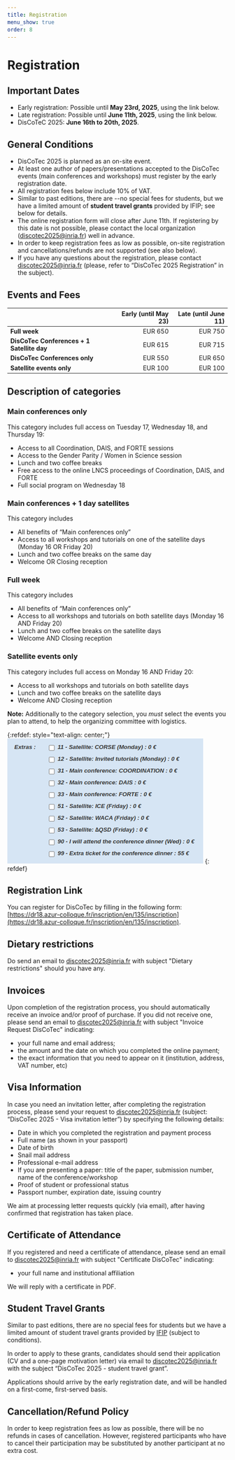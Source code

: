 ```yaml
---
title: Registration
menu_show: true
order: 8
---
```


# Registration

## Important Dates
* Early registration: Possible until **May 23rd, 2025**, using the link below. 
* Late registration: Possible until **June 11th, 2025**, using the link below. 
* DisCoTeC 2025: **June 16th to 20th, 2025**.

## General Conditions 
* DisCoTec 2025 is planned as an on-site event.
* At least one author of papers/presentations accepted to the DisCoTec events (main conferences and workshops) must register by the early registration date.
* All registration fees below include 10% of VAT.
* Similar to past editions, there are --no special fees for students, but we have a limited amount of **student travel grants** provided by IFIP; see below for details.
* The online registration form will close after June 11th. If registering by this date is not possible, please contact the local organization (<discotec2025@inria.fr>) well in advance.
* In order to keep registration fees as low as possible, on-site registration and cancellations/refunds are not supported (see also below). 
* If you have any questions about the registration, please contact <discotec2025@inria.fr> (please, refer to “DisCoTec 2025 Registration” in the subject).

## Events and Fees

|   | Early (until May 23) | Late (until June 11) |
| - | -: | -: |
| **Full week** | EUR 650 | EUR 750 |
| **DisCoTec Conferences + 1 Satellite day** | EUR 615 | EUR 715 |
| **DisCoTec Conferences only** | EUR 550 | EUR 650 |
| **Satellite events only** | EUR 100 | EUR 100 |

## Description of categories
### Main conferences only
This category includes full access on Tuesday 17, Wednesday 18, and Thursday 19:
* Access to all Coordination, DAIS, and FORTE sessions 
* Access to the Gender Parity / Women in Science session
* Lunch and two coffee breaks
* Free access to the online LNCS proceedings of Coordination, DAIS, and FORTE
* Full social program on Wednesday 18

### Main conferences + 1 day satellites
This category includes
* All benefits of “Main conferences only” 
* Access to all workshops and tutorials on one of the satellite days (Monday 16 OR Friday 20)
* Lunch and two coffee breaks on the same day
* Welcome OR Closing reception

### Full week
This category includes 
* All benefits of “Main conferences only”
* Access to all workshops and tutorials on both satellite days (Monday 16 AND Friday 20)
* Lunch and two coffee breaks on the satellite days
* Welcome AND Closing reception

### Satellite events only
This category includes full access on Monday 16 AND Friday 20:
* Access to all workshops and tutorials on both satellite days
* Lunch and two coffee breaks on the satellite days
* Welcome AND Closing reception

**Note:** Additionally to the category selection, you *must* select the events you plan to attend, to help the organizing committee with logistics.

{:refdef: style="text-align: center;"}
![Extras list](./registration_extras.png)
{: refdef}

## Registration Link

You can register for DisCoTec by filling in the following form: [https://dr18.azur-colloque.fr/inscription/en/135/inscription](https://dr18.azur-colloque.fr/inscription/en/135/inscription).

<!-- The deadline for registration has passed. Registering online is no longer possible. -->

## Dietary restrictions
Do send an email to <discotec2025@inria.fr> with subject "Dietary restrictions" should you have any.

## Invoices
Upon completion of the registration process, you should automatically receive an invoice and/or proof of purchase. If you did not receive one, please send an email to <discotec2025@inria.fr> with subject "Invoice Request DisCoTec" indicating:
- your full name and email address; 
- the amount and the date on which you completed the online payment; 
- the exact information that you need to appear on it (institution, address, VAT number, etc)

## Visa Information

In case you need an invitation letter, after completing the registration process, please send your request to <discotec2025@inria.fr> (subject: “DisCoTec 2025 - Visa invitation letter”) by specifying the following details:

* Date in which you completed the registration and payment process
* Full name (as shown in your passport)
* Date of birth
* Snail mail address
* Professional e-mail address
* If you are presenting a paper: title of the paper, submission number, name of the conference/workshop
* Proof of student or professional status
* Passport number, expiration date, issuing country

We aim at processing letter requests quickly (via email), after having confirmed that registration has taken place. 

## Certificate of Attendance
If you registered and need a certificate of attendance, please send an email to <discotec2025@inria.fr> with subject "Certificate DisCoTec" indicating:
- your full name and institutional affiliation

We will reply with a certificate in PDF.

## Student Travel Grants 
Similar to past editions, there are no special fees for students but we have a limited amount of student travel grants provided by [IFIP](https://www.ifip.org) (subject to conditions). 

In order to apply to these grants, candidates should send their application (CV and a one-page motivation letter) via email to <discotec2025@inria.fr> with the subject “DisCoTec 2025 - student travel grant”. 

Applications should arrive by the early registration date, and will be handled on a first-come, first-served basis. 

## Cancellation/Refund Policy
In order to keep registration fees as low as possible, there will be no refunds in cases of cancellation. However, registered participants who have to cancel their participation may be substituted by another participant at no extra cost.
